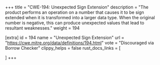 +++
title = "CWE-194: Unexpected Sign Extension"
description	= "The product performs an operation on a number that causes it to be sign extended when it is transformed into a larger data type. When the original number is negative, this can produce unexpected values that lead to resultant weaknesses."
weight = 194

[extra]
id = 194
name = "Unexpected Sign Extension"
url = "https://cwe.mitre.org/data/definitions/194.html"
vote = "Discouraged via Borrow Checker"
clippy_helps = false
rust_docs_links = [
	
]
+++

